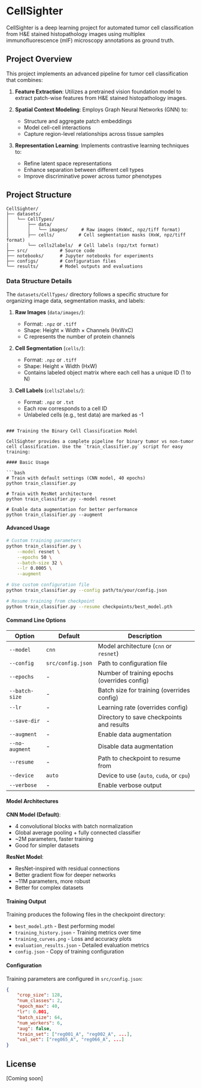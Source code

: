 # CellSighter

CellSighter is a deep learning project for automated tumor cell classification from H&E stained histopathology images using multiplex immunofluorescence (mIF) microscopy annotations as ground truth.

## Project Overview

This project implements an advanced pipeline for tumor cell classification that combines:

1. **Feature Extraction**: Utilizes a pretrained vision foundation model to extract patch-wise features from H&E stained histopathology images.

2. **Spatial Context Modeling**: Employs Graph Neural Networks (GNN) to:
   - Structure and aggregate patch embeddings
   - Model cell-cell interactions
   - Capture region-level relationships across tissue samples

3. **Representation Learning**: Implements contrastive learning techniques to:
   - Refine latent space representations
   - Enhance separation between different cell types
   - Improve discriminative power across tumor phenotypes

## Project Structure

```
CellSighter/
├── datasets/
│   └── CellTypes/
│       ├── data/
│       │   └── images/     # Raw images (HxWxC, npz/tiff format)
│       ├── cells/         # Cell segmentation masks (HxW, npz/tiff format)
│       └── cells2labels/  # Cell labels (npz/txt format)
├── src/            # Source code
├── notebooks/      # Jupyter notebooks for experiments
├── configs/        # Configuration files
└── results/        # Model outputs and evaluations
```

### Data Structure Details

The `datasets/CellTypes/` directory follows a specific structure for organizing image data, segmentation masks, and labels:

1. **Raw Images** (`data/images/`):
   - Format: `.npz` or `.tiff`
   - Shape: Height × Width × Channels (HxWxC)
   - C represents the number of protein channels

2. **Cell Segmentation** (`cells/`):
   - Format: `.npz` or `.tiff`
   - Shape: Height × Width (HxW)
   - Contains labeled object matrix where each cell has a unique ID (1 to N)

3. **Cell Labels** (`cells2labels/`):
   - Format: `.npz` or `.txt`
   - Each row corresponds to a cell ID
   - Unlabeled cells (e.g., test data) are marked as -1

  ```

### Training the Binary Cell Classification Model

CellSighter provides a complete pipeline for binary tumor vs non-tumor cell classification. Use the `train_classifier.py` script for easy training:

#### Basic Usage

```bash
# Train with default settings (CNN model, 40 epochs)
python train_classifier.py

# Train with ResNet architecture
python train_classifier.py --model resnet

# Enable data augmentation for better performance
python train_classifier.py --augment
```

#### Advanced Usage

```bash
# Custom training parameters
python train_classifier.py \
    --model resnet \
    --epochs 50 \
    --batch-size 32 \
    --lr 0.0005 \
    --augment

# Use custom configuration file
python train_classifier.py --config path/to/your/config.json

# Resume training from checkpoint
python train_classifier.py --resume checkpoints/best_model.pth
```

#### Command Line Options

| Option | Default | Description |
|--------|---------|-------------|
| `--model` | `cnn` | Model architecture (`cnn` or `resnet`) |
| `--config` | `src/config.json` | Path to configuration file |
| `--epochs` | - | Number of training epochs (overrides config) |
| `--batch-size` | - | Batch size for training (overrides config) |
| `--lr` | - | Learning rate (overrides config) |
| `--save-dir` | - | Directory to save checkpoints and results |
| `--augment` | - | Enable data augmentation |
| `--no-augment` | - | Disable data augmentation |
| `--resume` | - | Path to checkpoint to resume from |
| `--device` | `auto` | Device to use (`auto`, `cuda`, or `cpu`) |
| `--verbose` | - | Enable verbose output |

#### Model Architectures

**CNN Model (Default)**:
- 4 convolutional blocks with batch normalization
- Global average pooling + fully connected classifier
- ~2M parameters, faster training
- Good for simpler datasets

**ResNet Model**:
- ResNet-inspired with residual connections
- Better gradient flow for deeper networks
- ~11M parameters, more robust
- Better for complex datasets

#### Training Output

Training produces the following files in the checkpoint directory:
- `best_model.pth` - Best performing model
- `training_history.json` - Training metrics over time
- `training_curves.png` - Loss and accuracy plots
- `evaluation_results.json` - Detailed evaluation metrics
- `config.json` - Copy of training configuration

#### Configuration

Training parameters are configured in `src/config.json`:

```json
{
    "crop_size": 128,           
    "num_classes": 2,           
    "epoch_max": 40,            
    "lr": 0.001,                
    "batch_size": 64,           
    "num_workers": 6,           
    "aug": false,               
    "train_set": ["reg001_A", "reg002_A", ...],
    "val_set": ["reg065_A", "reg066_A", ...]
}
```

## License

[Coming soon]